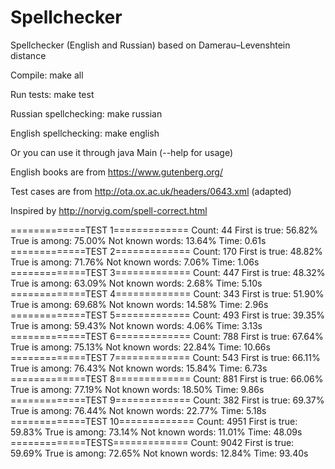 # Spellchecker
Spellchecker (English and Russian) based on Damerau–Levenshtein distance

Compile: make all

Run tests: make test

Russian spellchecking: make russian

English spellchecking: make english

Or you can use it through java Main (--help for usage)

English books are from https://www.gutenberg.org/

Test cases are from http://ota.ox.ac.uk/headers/0643.xml (adapted)

Inspired by http://norvig.com/spell-correct.html

=============TEST 1=============
Count: 44
First is true: 56.82%
True is among: 75.00%
Not known words: 13.64%
Time: 0.61s
=============TEST 2=============
Count: 170
First is true: 48.82%
True is among: 71.76%
Not known words: 7.06%
Time: 1.06s
=============TEST 3=============
Count: 447
First is true: 48.32%
True is among: 63.09%
Not known words: 2.68%
Time: 5.10s
=============TEST 4=============
Count: 343
First is true: 51.90%
True is among: 69.68%
Not known words: 14.58%
Time: 2.96s
=============TEST 5=============
Count: 493
First is true: 39.35%
True is among: 59.43%
Not known words: 4.06%
Time: 3.13s
=============TEST 6=============
Count: 788
First is true: 67.64%
True is among: 75.13%
Not known words: 22.84%
Time: 10.66s
=============TEST 7=============
Count: 543
First is true: 66.11%
True is among: 76.43%
Not known words: 15.84%
Time: 6.73s
=============TEST 8=============
Count: 881
First is true: 66.06%
True is among: 77.19%
Not known words: 18.50%
Time: 9.86s
=============TEST 9=============
Count: 382
First is true: 69.37%
True is among: 76.44%
Not known words: 22.77%
Time: 5.18s
=============TEST 10=============
Count: 4951
First is true: 59.83%
True is among: 73.14%
Not known words: 11.01%
Time: 48.09s
=============TESTS=============
Count: 9042
First is true: 59.69%
True is among: 72.65%
Not known words: 12.84%
Time: 93.40s


